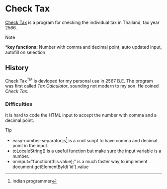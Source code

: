 # Check Tax
[Check Tax](https://kietpawpan.github.io/tax) is a program for checking the individual tax in Thailand, tax year 2566.

> [!NOTE]
> ***key functions:** Number with comma and decimal point, auto updated input, autofill on selection 

## History
Check Tax<sup>TM</sup> is devloped for my personal use in 2567 B.E. The program was first called _Tax Calculator_, sounding not modern to my son. He coined _Check Tax_.

### Difficulties
It is hard to code the HTML input to  accept the number with comma and a decimal point. 
> [!TIP]
> - easy-number-separator.js[^1] is a cool script to have comma and decimal point in the input.
> - toLocaleString() is a useful function but make sure the input variable is a number.
> - oninput="function(this.value);" is a much faster way to implement document.getElementById('id').value


[^1]: Indian programmer

